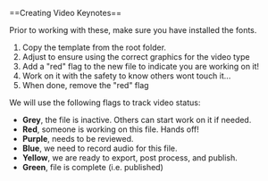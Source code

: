 ==Creating Video Keynotes==

Prior to working with these, make sure you have installed the fonts.

1. Copy the template from the root folder.
2. Adjust to ensure using the correct graphics for the video type
3. Add a "red" flag to the new file to indicate you are working on it!
4. Work on it with the safety to know others wont touch it...
5. When done, remove the "red" flag

We will use the following flags to track video status:
* **Grey**, the file is inactive. Others can start work on it if needed.
* **Red**, someone is working on this file. Hands off!
* **Purple**, needs to be reviewed.
* **Blue**, we need to record audio for this file.
* **Yellow**, we are ready to export, post process, and publish.
* **Green**, file is complete (i.e. published)
